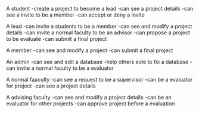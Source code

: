 A student
-create a project to become a lead
-can see a project details 
-can see a invite to be a member
-can accept or deny a invite 

A lead
-can invite a students to be a member
-can see and modify a project details 
-can invite a normal faculty to be an advisor
-can propose a project to be evaluate
-can submit a final project 

A member
-can see and modify a project 
-can submit a final project 

An admin 
-can see and edit a database
-help others eole to fix a database 
-can invite a normal faculty to be a evaluator

A normal faaculty 
-can see a request to be a supervisor 
-can be a evaluator for project 
-can see a project details 

A advising faculty 
-can see and modify a project details 
-can be an evaluator for other projects 
-can approve project before a evaluation 
